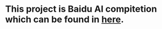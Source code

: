 # This project is Baidu AI compitetion which can be found in [here](https://aistudio.baidu.com/aistudio/competition/detail/3).
